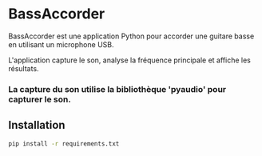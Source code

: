 # BassAccorder

BassAccorder est une application Python pour accorder une guitare basse en utilisant un microphone USB. 

L'application capture le son, analyse la fréquence principale et affiche les résultats.

### La capture du son utilise la bibliothèque 'pyaudio' pour capturer le son.

## Installation

```sh
pip install -r requirements.txt
